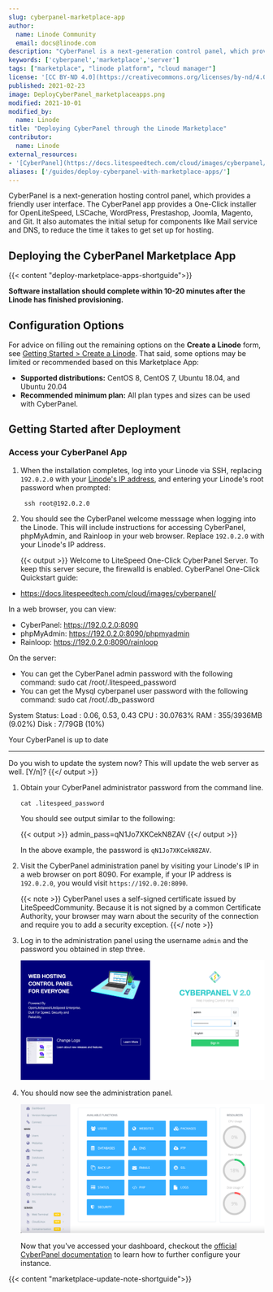 ```yaml
---
slug: cyberpanel-marketplace-app
author:
  name: Linode Community
  email: docs@linode.com
description: "CyberPanel is a next-generation control panel, which provides a friendly user interface. Learn how to deploy CyberPanel on Linode using Marketplace Apps."
keywords: ['cyberpanel','marketplace','server']
tags: ["marketplace", "linode platform", "cloud manager"]
license: '[CC BY-ND 4.0](https://creativecommons.org/licenses/by-nd/4.0)'
published: 2021-02-23
image: DeployCyberPanel_marketplaceapps.png
modified: 2021-10-01
modified_by:
  name: Linode
title: "Deploying CyberPanel through the Linode Marketplace"
contributor:
  name: Linode
external_resources:
- '[CyberPanel](https://docs.litespeedtech.com/cloud/images/cyberpanel/)'
aliases: ['/guides/deploy-cyberpanel-with-marketplace-apps/']
---
```


CyberPanel is a next-generation hosting control panel, which provides a friendly user interface. The CyberPanel app provides a One-Click installer for OpenLiteSpeed, LSCache, WordPress, Prestashop, Joomla, Magento, and Git. It also automates the initial setup for components like Mail service and DNS, to reduce the time it takes to get set up for hosting.

## Deploying the CyberPanel Marketplace App

{{< content "deploy-marketplace-apps-shortguide">}}

**Software installation should complete within 10-20 minutes after the Linode has finished provisioning.**

## Configuration Options

For advice on filling out the remaining options on the **Create a Linode** form, see [Getting Started > Create a Linode](/docs/guides/getting-started/#create-a-linode). That said, some options may be limited or recommended based on this Marketplace App:

- **Supported distributions:** CentOS 8, CentOS 7, Ubuntu 18.04, and Ubuntu 20.04
- **Recommended minimum plan:** All plan types and sizes can be used with CyberPanel.

## Getting Started after Deployment

### Access your CyberPanel App

1.  When the installation completes, log into your Linode via SSH, replacing `192.0.2.0` with your [Linode's IP address](/docs/quick-answers/linode-platform/find-your-linodes-ip-address/), and entering your Linode's root password when prompted:

         ssh root@192.0.2.0

1.  You should see the CyberPanel welcome messsage when logging into the Linode. This will include instructions for accessing CyberPanel, phpMyAdmin, and Rainloop in your web browser. Replace `192.0.2.0` with your Linode's IP address.

    {{< output >}}
Welcome to LiteSpeed One-Click CyberPanel Server.
To keep this server secure, the firewalld is enabled.
CyberPanel One-Click Quickstart guide:
* https://docs.litespeedtech.com/cloud/images/cyberpanel/

In a web browser, you can view:
* CyberPanel: https://192.0.2.0:8090
* phpMyAdmin: https://192.0.2.0:8090/phpmyadmin
* Rainloop:   https://192.0.2.0:8090/rainloop

On the server:
* You can get the CyberPanel admin password with the following command:
sudo cat /root/.litespeed_password
* You can get the Mysql cyberpanel user password with the following command:
sudo cat /root/.db_password

System Status:
Load : 0.06, 0.53, 0.43
CPU  : 30.0763%
RAM  : 355/3936MB (9.02%)
Disk : 7/79GB (10%)

Your CyberPanel is up to date
********************************************************************************

Do you wish to update the system now? This will update the web server as well. [Y/n]?
{{</ output >}}

1.  Obtain your CyberPanel administrator password from the command line.

        cat .litespeed_password

     You should see output similar to the following:

    {{< output >}}
admin_pass=qN1Jo7XKCekN8ZAV
{{</ output >}}

    In the above example, the password is `qN1Jo7XKCekN8ZAV`.

1.  Visit the CyberPanel administration panel by visiting your Linode's IP in a web browser on port 8090. For example, if your IP address is `192.0.2.0`, you would visit `https://192.0.20:8090`.

    {{< note >}}
CyberPanel uses a self-signed certificate issued by LiteSpeedCommunity. Because it is not signed by a common Certificate Authority, your browser may warn about the security of the connection and require you to add a security exception.
{{</ note >}}

1.  Log in to the administration panel using the username `admin` and the password you obtained in step three.

    ![Log into your CyberPanel](log-into-cyberpanel.png)

1.  You should now see the administration panel.

    ![CyberPanel Dashboard](cyberpanel-dashboard.png)

     Now that you've accessed your dashboard, checkout the [official CyberPanel documentation](https://docs.litespeedtech.com/cloud/images/cyberpanel/) to learn how to further configure your instance.

{{< content "marketplace-update-note-shortguide">}}